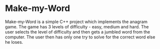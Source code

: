 # Make-my-Word
Make-my-Word is a simple C++ project which implements the anagram game. The game has 3 levels of difficulty - easy, medium and hard. The user selects the level of difficulty and then gets a jumbled word from the computer. The user then has only one try to solve for the correct word else he loses.
